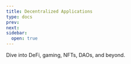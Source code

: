 ```yaml
---
title: Decentralized Applications
type: docs
prev: 
next: 
sidebar:
  open: true
---
```


Dive into DeFi, gaming, NFTs, DAOs, and beyond.
